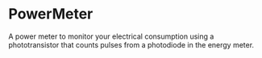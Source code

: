 # PowerMeter
A power meter to monitor your electrical consumption using a phototransistor that counts pulses from a photodiode in the energy meter.
